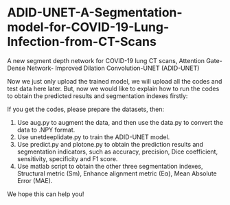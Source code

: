 # ADID-UNET-A-Segmentation-model-for-COVID-19-Lung-Infection-from-CT-Scans
A new segment depth network for COVID-19 lung CT scans, Attention Gate-Dense Network- Improved Dilation Convolution-UNET (ADID-UNET)

Now we just only upload the trained model, we will upload all the codes and test data here later. But, now we would like to explain how to run the codes to obtain the predicted results and segmentation indexes firstly:

If you get the codes, please prepare the datasets, then: 
1. Use aug.py to augment the data, and then use the data.py to convert the data to .NPY format.
2. Use unetdeeplidate.py to train the ADID-UNET model.
3. Use predict.py and plotone.py to obtain the prediction results and segmentation indicators, such as accuracy, precision, Dice coefficient, sensitivity, specificity and F1 score. 
4. Use matlab script to obtain the other three segmentation indexes, Structural metric (Sm), Enhance alignment metric (Eα), Mean Absolute Error (MAE).

We hope this can help you!
